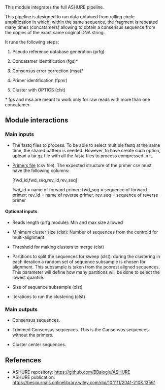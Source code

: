 This module integrates the full ASHURE pipeline. 

This pipeline is designed to run data obtained from rolling circle amplification in which, within the same sequence, the fragment is repeated many times (concatamers) allowing to obtain a consensus sequence from the copies of the exact same original DNA string.

It runs the following steps:

1. Pseudo reference database generation (prfg)

2. Concatamer identification (fgs)\*

3. Consensus error correction (msa)\*

4. Primer identification (fpmr)

5. Cluster with OPTICS (clst)

\* fgs and msa are meant to work only for raw reads with more than one concatamer

## Module interactions

### Main inputs
* The fastq files to process. To be able to select multiple fastq at the same time, the shared pattern is needed. However, to have create such option, upload a tar.gz file with all the fasta files to process compressed in it.

* [Primers file](https://github.com/BBaloglu/ASHURE/blob/master/demo/primers.csv) (csv file). The expected structure of the primer csv must have the following columns:

    [fwd_id,fwd_seq,rev_id,rev_seq]

    fwd_id  = name of forward primer; 
    fwd_seq = sequence of forward primer; 
    rev_id = name of reverse primer; 
    rev_seq = sequence of reverse primer
#### Optional inputs
* Reads length (prfg module): Min and max size allowed

* Minimum cluster size (clst): Number of sequences from the centroid for multi-alignment

* Threshold for making clusters to merge (clst)

* Partitions to split the sequences for sweep (clst): during the clustering in each iteration a random set of sequence subsample is chosen for alignment. This subsample is taken from the poorest aligned sequences. This parameter will define how many partitions will be done to select the lowest quantile.

* Size of sequence subsample (clst)

* Iterations to run the clustering (clst)

### Main outputs
* Consensus sequences.

* Trimmed Consensus sequences. This is the Consensus sequences without the primers.

* Cluster center sequences.

## References

* ASHURE repository: https://github.com/BBaloglu/ASHURE
* ASHURE publication: https://besjournals.onlinelibrary.wiley.com/doi/10.1111/2041-210X.13561
